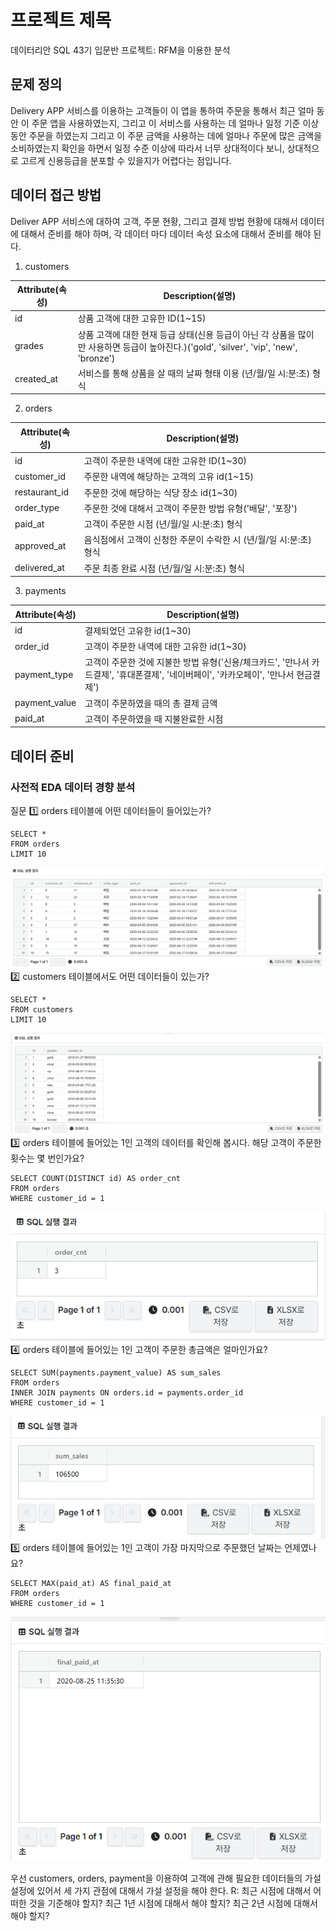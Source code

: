 # 프로젝트 제목
데이터리안 SQL 43기 입문반 프로젝트: RFM을 이용한 분석

## 문제 정의
Delivery APP 서비스를 이용하는 고객들이 이 앱을 통하여 주문을 통해서 최근 얼마 동안 이 주문 앱을 사용하였는지, 그리고 이 서비스를 사용하는 데 얼마나 일정 기준 이상동안 주문을 하였는지 그리고 이 주문 금액을 사용하는 데에 얼마나 주문에 많은 금액을 소비하였는지 확인을 하면서 일정 수준 이상에 따라서 너무 상대적이다 보니, 상대적으로 고르게 신용등급을 분포할 수 있을지가 어렵다는 점입니다.

## 데이터 접근 방법
Deliver APP 서비스에 대하여 고객, 주문 현황, 그리고 결제 방법 현황에 대해서 데이터에 대해서 준비를 해야 하며, 각 데이터 마다 데이터 속성 요소에 대해서 준비를 해야 된다.

1. customers

|Attribute(속성)|Description(설명)|
|---------------|-----------------|
|id|상품 고객에 대한 고유한 ID(1~15)|
|grades|상품 고객에 대한 현재 등급 상태(신용 등급이 아닌 각 상품을 많이만 사용하면 등급이 높아진다.)('gold', 'silver', 'vip', 'new', 'bronze')|
|created_at|서비스를 통해 상품을 살 때의 날짜 형태 이용 (년/월/일 시:분:초) 형식|
2. orders

|Attribute(속성)|Description(설명)|
|---------------|-----------------|
|id|고객이 주문한 내역에 대한 고유한 ID(1~30)|
|customer_id|주문한 내역에 해당하는 고객의 고유 id(1~15)|
|restaurant_id|주문한 것에 해당하는 식당 장소 id(1~30)|
|order_type|주문한 것에 대해서 고객이 주문한 방법 유형('배달', '포장')|
|paid_at|고객이 주문한 시점 (년/월/일 시:분:초) 형식|
|approved_at|음식점에서 고객이 신청한 주문이 수락한 시 (년/월/일 시:분:초) 형식|
|delivered_at|주문 최종 완료 시점 (년/월/일 시:분:초) 형식|

3. payments

|Attribute(속성)|Description(설명)|
|---------------|-----------------|
|id|결제되었던 고유한 id(1~30)|
|order_id|고객이 주문한 내역에 대한 고유한 id(1~30)|
|payment_type|고객이 주문한 것에 지불한 방법 유형('신용/체크카드', '만나서 카드결제', '휴대폰결제', '네이버페이', '카카오페이', '만나서 현금결제')|
|payment_value|고객이 주문하였을 때의 총 결제 금액|
|paid_at|고객이 주문하였을 때 지불완료한 시점|

## 데이터 준비

### 사전적 EDA 데이터 경향 분석
질문
:one: orders 테이블에 어떤 데이터들이 들어있는가?
```
SELECT *
FROM orders
LIMIT 10
```
![orders_EDA](https://github.com/H-Software224/datarian_sql_beginner_project/blob/main/images/orders_10.png)
:two: customers 테이블에서도 어떤 데이터들이 있는가?
```
SELECT *
FROM customers
LIMIT 10
```
![customers_EDA](https://github.com/H-Software224/datarian_sql_beginner_project/blob/main/images/customers_10.png)
:three: orders 테이블에 들어있는 1인 고객의 데이터를 확인해 봅시다.  해당 고객이 주문한 횟수는 몇 번인가요?
```
SELECT COUNT(DISTINCT id) AS order_cnt
FROM orders
WHERE customer_id = 1
```
![q3_EDA](https://github.com/H-Software224/datarian_sql_beginner_project/blob/main/images/q3_eda.png)
:four: orders 테이블에 들어있는 1인 고객이 주문한 총금액은 얼마인가요?
```
SELECT SUM(payments.payment_value) AS sum_sales
FROM orders
INNER JOIN payments ON orders.id = payments.order_id
WHERE customer_id = 1
```
![q4_EDA](https://github.com/H-Software224/datarian_sql_beginner_project/blob/main/images/q4_eda.png)
:five: orders 테이블에 들어있는 1인 고객이 가장 마지막으로 주문했던 날짜는 언제였나요?
```
SELECT MAX(paid_at) AS final_paid_at
FROM orders
WHERE customer_id = 1
```
![q5_EDA](https://github.com/H-Software224/datarian_sql_beginner_project/blob/main/images/q5_eda.png)

우선 customers, orders, payment을 이용하여 고객에 관해 필요한 데이터들의 
가설 설정에 있어서 세 가지 관점에 대해서 가설 설정을 해야 한다.
R: 최근 시점에 대해서 어떠한 것을 기준해야 할지?
최근 1년 시점에 대해서 해야 할지? 최근 2년 시점에 대해서 해야 할지?


